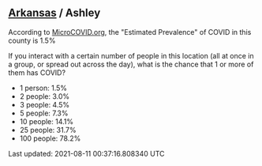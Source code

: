 
## [Arkansas](/united-states/arkansas) / Ashley

According to [MicroCOVID.org](http://microcovid.org),
the "Estimated Prevalence" of COVID in this county is 1.5%

If you interact with a certain number of people in this location
(all at once in a group, or spread out across the day), what is the chance that
1 or more of them has COVID?

- 1 person: 1.5%
- 2 people: 3.0%
- 3 people: 4.5%
- 5 people: 7.3%
- 10 people: 14.1%
- 25 people: 31.7%
- 100 people: 78.2%

Last updated: 2021-08-11 00:37:16.808340 UTC
